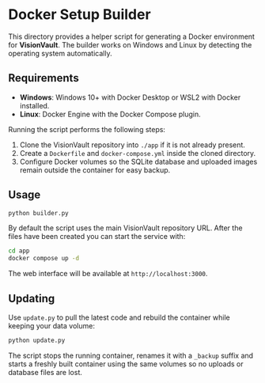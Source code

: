 # Docker Setup Builder

This directory provides a helper script for generating a Docker environment for **VisionVault**. The builder works on Windows and Linux by detecting the operating system automatically.

## Requirements

- **Windows**: Windows 10+ with Docker Desktop or WSL2 with Docker installed.
- **Linux**: Docker Engine with the Docker Compose plugin.

Running the script performs the following steps:

1. Clone the VisionVault repository into `./app` if it is not already present.
2. Create a `Dockerfile` and `docker-compose.yml` inside the cloned directory.
3. Configure Docker volumes so the SQLite database and uploaded images remain outside the container for easy backup.

## Usage

```bash
python builder.py
```

By default the script uses the main VisionVault repository URL. After the files have been created you can start the service with:

```bash
cd app
docker compose up -d
```

The web interface will be available at `http://localhost:3000`.

## Updating

Use `update.py` to pull the latest code and rebuild the container while keeping your data volume:

```bash
python update.py
```

The script stops the running container, renames it with a `_backup` suffix and starts a freshly built container using the same volumes so no uploads or database files are lost.
